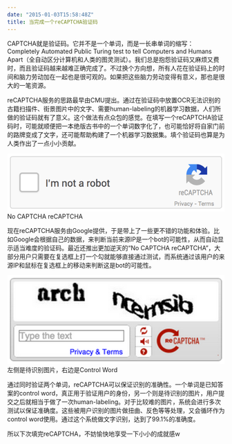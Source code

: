 ```yaml
---
date: "2015-01-03T15:58:48Z"
title: 当完成一个reCAPTCHA验证码
---
```


CAPTCHA就是验证码。它并不是一个单词，而是一长串单词的缩写：Completely Automated Public Turing test to tell Computers and Humans Apart（全自动区分计算机和人类的图灵测试）。我们总是抱怨验证码又麻烦又费时，而且验证码越来越难正确完成了。不过换个方向想，所有人花在验证码上的时间和脑力劳动加在一起也是很可观的。如果把这些脑力劳动变得有意义，那也是很大的一笔资源。

reCAPTCHA服务的思路最早由CMU提出。通过在验证码中放置OCR无法识别的古籍扫描件、街景图片中的文字、需要human-labeling的机器学习数据，人们所做的验证码就有了意义。这个做法有点众包的感觉。在填写一个reCAPTCHA验证码时，可能就顺便把一本绝版古书中的一个单词数字化了，也可能恰好将自家门前的路牌变成了文字，还可能帮助构建了一个机器学习数据集。填个验证码也算是为人类作出了一点小小贡献。

![](/content/images/2016/05/Recaptcha_anchor-2x.gif)
No CAPTCHA reCAPTCHA

现在reCAPTCHA服务由Google提供，于是带上了一些更不错的功能和体验。比如Google会根据自己的数据，来判断当前来源IP是一个bot的可能性，从而自动显示适当难度的验证码。最近还推出更加逆天的“No CAPTCHA reCAPTCHA”，大部分用户只需要在复选框上打一个勾就能够直接通过测试，而系统通过该用户的来源IP和鼠标在复选框上的移动来判断这是bot的可能性。

![](/content/images/2016/05/reCAPTCHA_OldAPI.png)
左侧是待识别图片，右边是Control Word

通过同时验证两个单词，reCAPTCHA可以保证识别的准确性。一个单词是已知答案的control word，真正用于验证用户的身份，另一个则是待识别的图片，用户提交之后就相当于做了一次human-labeling。对于比较难的图片，系统会进行多次测试以保证准确度。这些被用户识别的图片做扭曲、反色等等处理，又会循环作为control word使用。通过这个系统做文字识别，达到了99.1%的准确度。

所以下次填完reCAPTCHA，不妨愉快地享受一下小小的成就感w